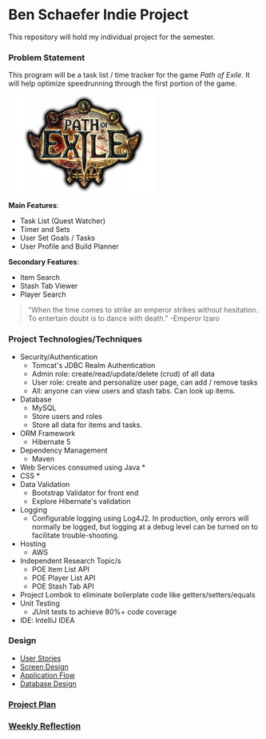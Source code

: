 # Ben Schaefer Indie Project

This repository will hold my individual project for the semester.

### Problem Statement
This program will be a task list / time tracker for the game *Path of Exile*. It will help optimize speedrunning
through the first portion of the game. 

![Path of Exile Logo](src/main/webapp/images/poeLogo.png)

**Main Features**:
* Task List (Quest Watcher)
* Timer and Sets
* User Set Goals / Tasks
* User Profile and Build Planner

**Secondary Features**:
* Item Search
* Stash Tab Viewer
* Player Search 

>"When the time comes to strike an emperor strikes without hesitation. 
>To entertain doubt is to dance with death." -Emperor Izaro

### Project Technologies/Techniques 

* Security/Authentication
  * Tomcat's JDBC Realm Authentication
  * Admin role: create/read/update/delete (crud) of all data
  * User role: create and personalize user page, can add / remove tasks
  * All: anyone can view users and stash tabs. Can look up items.
* Database
  * MySQL
  * Store users and roles
  * Store all data for items and tasks.
* ORM Framework
  * Hibernate 5
* Dependency Management
  * Maven
* Web Services consumed using Java
  *
* CSS 
  * 
* Data Validation
  * Bootstrap Validator for front end
  * Explore Hibernate's validation
* Logging
  * Configurable logging using Log4J2. In production, only errors will normally be logged, but logging at a debug level can be turned on to facilitate trouble-shooting. 
* Hosting
  * AWS
* Independent Research Topic/s
  * POE Item List API
  * POE Player List API
  * POE Stash Tab API
* Project Lombok to eliminate boilerplate code like getters/setters/equals
* Unit Testing
  * JUnit tests to achieve 80%+ code coverage 
* IDE: IntelliJ IDEA


### Design

* [User Stories](DesignDocuments/userStories.md)
* [Screen Design](DesignDocuments/screens.md)
* [Application Flow](DesignDocuments/applicationFlow.md)
* [Database Design](DesignDocuments/databaseDiagram.png)

### [Project Plan](projectPlan.md)

### [Weekly Reflection](TimeLog.md)